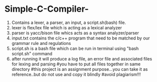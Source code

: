# Simple-C-Compiler-
1. Contains a lexer, a parser, an input, a script.sh(bash) file.
2. lexer is flex/lex file which is acting as a lexical analyzer
3. parser is yacc/bison file whics acts as a syntax analyzer/parser
4. input.txt contains the c/c++ program that need to be matched by our grammar rule and regulations
5. script.sh is a bash file which can be run in terminal using "bash script.sh" command
6. after running it will produce a log file, an error file and associated files for lexing and parsing
#you have to put all files together in same directory
#this project is an assignment purpose...you can take it as reference..but do not use and copy it blindly
#avoid plagiarism!!!

